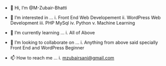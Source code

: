 - 👋 Hi, I’m @M-Zubair-Bhatti
- 👀 I’m interested in ...
i. Front End Web Developement
ii. WordPress Web Development
iii. PHP MySql
iv. Python
v. Machine Learning

- 🌱 I’m currently learning ...
i. All of Above
- 💞️ I’m looking to collaborate on ...
i. Anything from above said specially Front End and WordPress Beginner
- 📫 How to reach me ...
i. mzubairsani@gmail.com

<!---
M-Zubair/M-Zubair is a ✨ special ✨ repository because its `README.md` (this file) appears on your GitHub profile.
You can click the Preview link to take a look at your changes.
--->

